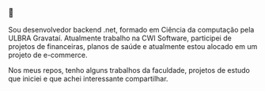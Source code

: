 ### 👋

Sou desenvolvedor backend .net, formado em Ciência da computação pela ULBRA Gravataí. Atualmente trabalho na CWI Software, participei de projetos de financeiras, planos de saúde e atualmente estou alocado em um projeto de e-commerce.

Nos meus repos, tenho alguns trabalhos da faculdade, projetos de estudo que iniciei e que achei interessante compartilhar. 
